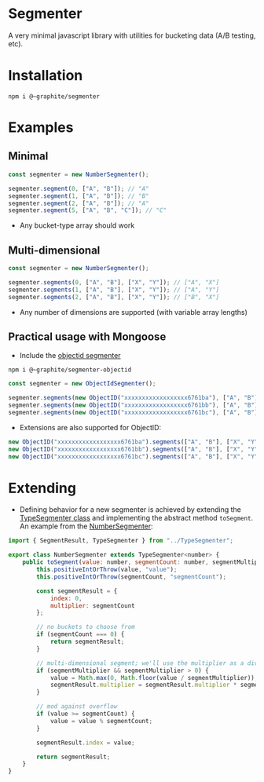 # Segmenter

A very minimal javascript library with utilities for bucketing data (A/B testing, etc).


# Installation

```
npm i @~graphite/segmenter
```

# Examples

## Minimal

```javascript
const segmenter = new NumberSegmenter();

segmenter.segment(0, ["A", "B"]); // "A"
segmenter.segment(1, ["A", "B"]); // "B"
segmenter.segment(2, ["A", "B"]); // "A"
segmenter.segment(5, ["A", "B", "C"]); // "C"
```

- Any bucket-type array should work

## Multi-dimensional

```javascript
const segmenter = new NumberSegmenter();

segmenter.segments(0, ["A", "B"], ["X", "Y"]); // ["A", "X"]
segmenter.segments(1, ["A", "B"], ["X", "Y"]); // ["A", "Y"]
segmenter.segments(2, ["A", "B"], ["X", "Y"]); // ["B", "X"]
```

- Any number of dimensions are supported (with variable array lengths)


## Practical usage with Mongoose

- Include the [objectid segmenter](https://github.com/peteschmitz/segmenter-objectid)

```
npm i @~graphite/segmenter-objectid
```

```javascript
const segmenter = new ObjectIdSegmenter();

segmenter.segments(new ObjectID("xxxxxxxxxxxxxxxxxx6761ba"), ["A", "B"], ["X", "Y"]); // ["A", "X"]
segmenter.segments(new ObjectID("xxxxxxxxxxxxxxxxxx6761bb"), ["A", "B"], ["X", "Y"]); // ["A", "Y"]
segmenter.segments(new ObjectID("xxxxxxxxxxxxxxxxxx6761bc"), ["A", "B"], ["X", "Y"]); // ["B", "X"]

```

- Extensions are also supported for ObjectID:

```javascript
new ObjectID("xxxxxxxxxxxxxxxxxx6761ba").segments(["A", "B"], ["X", "Y"]); // ["A", "X"]
new ObjectID("xxxxxxxxxxxxxxxxxx6761bb").segments(["A", "B"], ["X", "Y"]); // ["A", "Y"]
new ObjectID("xxxxxxxxxxxxxxxxxx6761bc").segments(["A", "B"], ["X", "Y"]); // ["B", "X"]

```

# Extending

- Defining behavior for a new segmenter is achieved by extending the [TypeSegmenter<T> class](src/TypeSegmenter.ts) and implementing the abstract method ```toSegment```. An example from the [NumberSegmenter](src/Segmenters/NumberSegmenter.ts):

```javascript
import { SegmentResult, TypeSegmenter } from "../TypeSegmenter";

export class NumberSegmenter extends TypeSegmenter<number> {
    public toSegment(value: number, segmentCount: number, segmentMultiplier?: number): SegmentResult {
        this.positiveIntOrThrow(value, "value");
        this.positiveIntOrThrow(segmentCount, "segmentCount");

        const segmentResult = {
            index: 0,
            multiplier: segmentCount
        };

        // no buckets to choose from
        if (segmentCount === 0) {
            return segmentResult;
        }

        // multi-dimensional segment; we'll use the multiplier as a dividend
        if (segmentMultiplier && segmentMultiplier > 0) {
            value = Math.max(0, Math.floor(value / segmentMultiplier));
            segmentResult.multiplier = segmentResult.multiplier * segmentMultiplier;
        }

        // mod against overflow
        if (value >= segmentCount) {
            value = value % segmentCount;
        }

        segmentResult.index = value;

        return segmentResult;
    }
}
```
